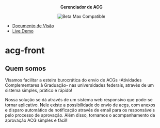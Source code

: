 <div align="center">
  
**Gerenciador de ACG**

![Beta Max Compatible](https://forthebadge.com/images/badges/compatibility-betamax.svg)

</div>


* [Documento de Visão](http://bit.ly/documentoDeVisao)
* [Live Demo](https://acg-front.herokuapp.com/)


# acg-front

## Quem somos

Visamos facilitar a esteira burocrática do envio de ACGs -Atividades Complementares à Graduação- nas universidades federais, através de um sistema simples, prático e rápido!


Nossa solução se dá através de um sistema web responsivo que pode-se tornar aplicativo. Nele existe a possibilidade do envio de acgs, com anexos e disparo automático de notificação através de email para os responsáveis pelo processo de aprovação. Além disso, tornamos o acompanhamento da aprovação ACG simples e fácil!
